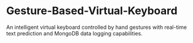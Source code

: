 # Gesture-Based-Virtual-Keyboard
An intelligent virtual keyboard controlled by hand gestures with real-time text prediction and MongoDB data logging capabilities.
